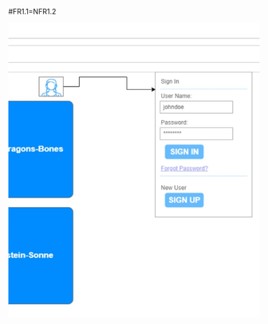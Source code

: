 #FR1.1=NFR1.2

![](https://github.com/oleksandrblazhko/nai205-guda/blob/with_laboratory_work_3/1.4-FuncNonFuncRequirements/1.4.4-NFRUserInterfaceOUTPUT/1.1%20NFR.%20jpg.jpg)
